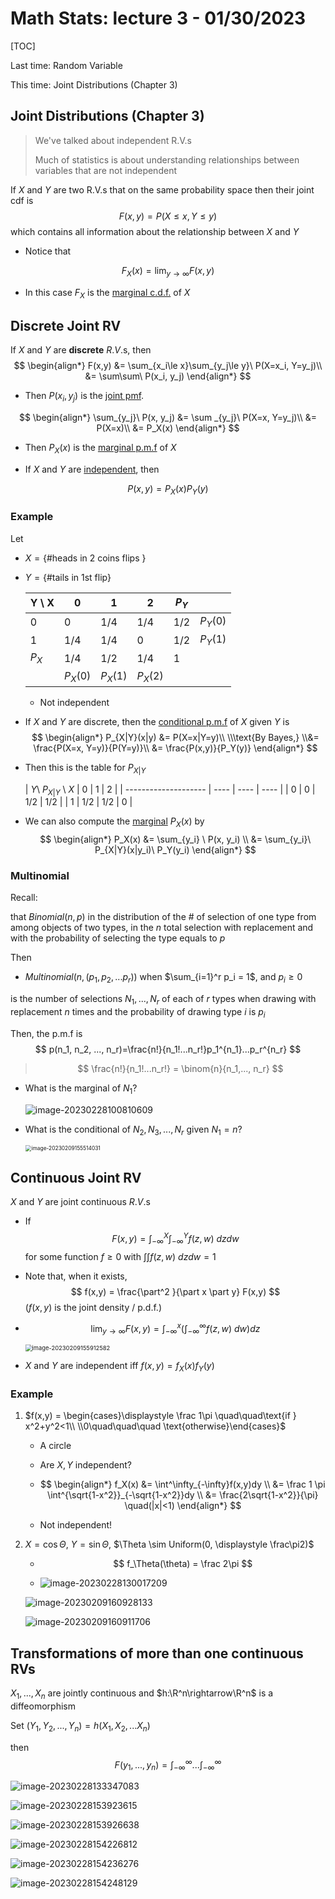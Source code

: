 # Math Stats: lecture 3 - 01/30/2023

[TOC]

Last time: Random Variable

This time: Joint Distributions (Chapter 3)

## Joint Distributions (Chapter 3)

>  We've talked about independent R.V.s
>
> Much of statistics is about understanding relationships between variables that are not independent

If $X$ and $Y$ are two R.V.s that on the same probability space then their joint cdf is 
$$
F(x,y)=P(X\le x, Y\le y)
$$
which contains all information about the relationship between $X$ and $Y$

* Notice that 

$$
F_X(x) = \lim_{y\rightarrow\infty}F(x,y)
$$

* In this case $F_X$ is the <u>marginal c.d.f.</u> of $X$

## Discrete Joint RV

If $X$ and $Y$ are **discrete** $R.V.$s, then 
$$
\begin{align*}
F(x,y) &= \sum_{x_i\le x}\sum_{y_j\le y}\  P(X=x_i, Y=y_j)\\
&= \sum\sum\ P(x_i, y_j) 
\end{align*}
$$

* Then $P(x_i, y_j)$ is the <u>joint pmf</u>.

$$
\begin{align*}
\sum_{y_j}\ P(x, y_j) &= \sum _{y_j}\ P(X=x, Y=y_j)\\
&= P(X=x)\\
&= P_X(x)
\end{align*}
$$

* Then $P_X(x)$ is the <u>marginal p.m.f</u> of $X$

* If $X$ and $Y$ are <u>independent</u>, then 

$$
P(x,y) = P_X(x)P_Y(y)
$$



### Example

Let 

* $X = \{\text{\# heads in 2 coins flips }\}$

* $Y = \{\text{\# tails in 1st flip}\}$

    | Y \ X | 0        | 1        | 2        | $P_Y$ |          |
    | ----- | -------- | -------- | -------- | ----- | -------- |
    | 0     | 0        | 1/4      | 1/4      | 1/2   | $P_Y(0)$ |
    | 1     | 1/4      | 1/4      | 0        | 1/2   | $P_Y(1)$ |
    | $P_X$ | 1/4      | 1/2      | 1/4      | 1     |          |
    |       | $P_X(0)$ | $P_X(1)$ | $P_X(2)$ |       |          |

    * Not independent

        

* If $X$ and $Y$ are discrete, then the <u>conditional p.m.f</u> of $X$ given $Y$ is 
    $$
    \begin{align*}
    P_{X|Y}(x|y) &= P(X=x|Y=y)\\
    \\\text{By Bayes,}
    \\&= \frac{P(X=x, Y=y)}{P(Y=y)}\\
    &= \frac{P(x,y)}{P_Y(y)}
    \end{align*}
    $$

* Then this is the table for $P_{X|Y}$

    | $Y$\ $P_{X|Y}$ \ $X$ | 0    | 1    | 2    |
    | -------------------- | ---- | ---- | ---- |
    | 0                    | 0    | 1/2  | 1/2  |
    | 1                    | 1/2  | 1/2  | 0    |

    

* We can also compute the <u>marginal</u> $P_X(x)$ by
    $$
    \begin{align*}
    P_X(x) &= \sum_{y_i} \ P(x, y_i) \\
    &= \sum_{y_i}\ P_{X|Y}(x|y_i)\ P_Y(y_i)
    \end{align*}
    $$
    

### Multinomial

Recall:

that $Binomial (n,p)$ in the distribution of the $\#$ of selection of one type from among objects of two types, in the $n$ total selection with replacement and with the probability of selecting the type equals to $p$

Then 

* $Multinomial(n,(p_1, p_2, ... p_r))$ when $\sum_{i=1}^r p_i = 1$, and $p_i\ge 0$

is the number of selections $N_1, ..., N_r$ of each of $r$ types when drawing with replacement $n$ times and the probability of drawing type $i$ is $p_i$

Then, the p.m.f is
$$
p(n_1, n_2, ..., n_r)=\frac{n!}{n_1!...n_r!}p_1^{n_1}...p_r^{n_r}
$$

> $$
> \frac{n!}{n_1!...n_r!} = \binom{n}{n_1,..., n_r}
> $$

* What is the marginal of $N_1$?

    ![image-20230228100810609](./image-20230228100810609.png)

* What is the conditional of $N_2, N_3,... , N_r$ given $N_1 = n$? 

    <img src="./image-20230209155514031.png" alt="image-20230209155514031" style="zoom:60%;" />

## Continuous Joint RV

$X$ and $Y$ are joint continuous $R.V.$s 

* If 
    $$
    F(x,y) = \int^X_{-\infty}\int^Y_{-\infty} f(z,w)\ dzdw
    $$
    for some function $f\ge 0$ with $\displaystyle \int\int f(z,w)\ dzdw = 1$

* Note that,  when it exists, 
    $$
    f(x,y) = \frac{\part^2 }{\part x \part y} F(x,y)
    $$
    ($f(x,y)$ is the joint density / p.d.f.)

* $$
    \lim_{y\rightarrow \infty} F(x,y) = \int^x_{-\infty}(\int^\infty_{-\infty}f(z,w)\ dw)dz
    $$

    <img src="./image-20230209155912582.png" alt="image-20230209155912582" style="zoom:67%;" />

* $X$ and $Y$ are independent iff $f(x,y) = f_X(x)f_Y(y)$

### Example

1. $f(x,y) = \begin{cases}\displaystyle \frac 1\pi \quad\quad\text{if } x^2+y^2<1\\ \\0\quad\quad\quad \text{otherwise}\end{cases}$

    * A circle

    * Are $X,Y$ independent?

    * $$
        \begin{align*}
        f_X(x) &= \int^\infty_{-\infty}f(x,y)dy \\
        &= \frac 1 \pi \int^{\sqrt{1-x^2}}_{-\sqrt{1-x^2}}dy \\
        &= \frac{2\sqrt{1-x^2}}{\pi} \quad(|x|<1)
        \end{align*}
        $$

    * Not independent!

2. $X = \cos{\Theta}$,     $Y = \sin \Theta$,    $\Theta \sim Uniform(0, \displaystyle \frac\pi2)$

    * $$
        f_\Theta(\theta) = \frac 2\pi
        $$

    * ![image-20230228130017209](./image-20230228130017209.png)

    

    ![image-20230209160928133](./image-20230209160928133.png)

    ![image-20230209160911706](./image-20230209160911706.png)

## Transformations of more than one continuous RVs

$X_1, ..., X_n$ are jointly continuous and $h:\R^n\rightarrow\R^n$ is a diffeomorphism

Set $(Y_1, Y_2, ..., Y_n) = h(X_1, X_2, ... X_n)$

then
$$
F(y_1,...,y_n) = \int^\infty_{-\infty}...\int^\infty_{-\infty}
$$



![image-20230228133347083](./image-20230228133347083.png)

![image-20230228153923615](./image-20230228153923615.png)

![image-20230228153926638](./image-20230228153926638.png)

![image-20230228154226812](./image-20230228154226812.png)

![image-20230228154236276](./image-20230228154236276.png)

![image-20230228154248129](./image-20230228154248129.png)
